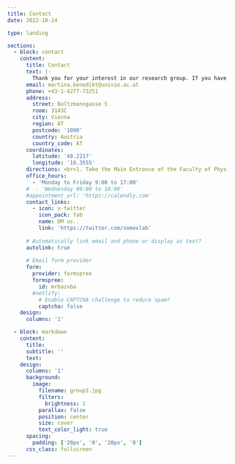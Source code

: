 ```yaml
---
title: Contact
date: 2022-10-24

type: landing

sections:
  - block: contact
    content:
      title: Contact
      text: |-
        Thank you for your interest in our research group. If you have any questions, comments, service requests or would like to collaborate with us, please don't hesitate to get in touch. You can reach us by providing your details below:
      email: martina.benedikt@univie.ac.at
      phone: +43-1-4277-73251
      address:
        street: Boltzmanngasse 5
        room: 3143C
        city: Vienna
        region: AT
        postcode: '1090'
        country: Austria
        country_code: AT
      coordinates:
        latitude: '48.2217'
        longitude: '16.3555'
      directions: <br>1. Take the Main Entrance of the Faculty of Physics (Strudlhofgasse 4, 1090).<br> 2. After entering, take the set of stairs going up on the right side of the TV screen.<br>3. Go to the 1st floor where you'll find the bust of Emperor Franz Josef.<br>4. Enter through the doors to the left of the bust. After passing through, turn left and you'll see the last door facing the corridor. That is the entrance of the SOMEX Lab. Ring the bell when you arrive. 
      office_hours:
        - 'Monday to Friday 9:00 to 17:00'
      #  - 'Wednesday 09:00 to 10:00'
      #appointment_url: 'https://calendly.com'
      contact_links:
        - icon: x-twitter
          icon_pack: fab
          name: DM us..
          link: 'https://twitter.com/somexlab'
    
      # Automatically link email and phone or display as text?
      autolink: true
    
      # Email form provider
      form:
        provider: formspree
        formspree:
          id: mrbazvba
        #netlify:
          # Enable CAPTCHA challenge to reduce spam?
          captcha: false
    design:
      columns: '1'

  - block: markdown
    content:
      title:
      subtitle: ''
      text:
    design:
      columns: '1'
      background:
        image: 
          filename: group1.jpg
          filters:
            brightness: 1
          parallax: false
          position: center
          size: cover
          text_color_light: true
      spacing:
        padding: ['20px', '0', '20px', '0']
      css_class: fullscreen
---
```

